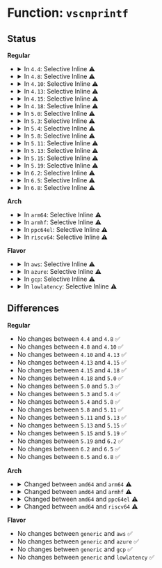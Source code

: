 # Function: <code>vscnprintf</code>

## Status
<b>Regular</b>
<ul>
<li>
<details>
<summary>In <code>4.4</code>: Selective Inline ⚠️</summary>

```c
int vscnprintf(char *buf, size_t size, const char *fmt, struct __va_list_tag *args);
```

**Collision:** Unique Global

**Inline:** Selective

**Transformation:** False

**Instances:**

```
In lib/vsprintf.c (ffffffff813f5740)
Location: lib/vsprintf.c:2006
Inline: True
Inline callers:
  - lib/vsprintf.c:scnprintf
Direct callers:
  - kernel/printk/printk.c:vprintk_emit
  - kernel/printk/printk.c:early_printk
  - kernel/kexec_core.c:vmcoreinfo_append_str
  - kernel/trace/blktrace.c:__trace_note_message
  - kernel/bpf/verifier.c:verbose
  - drivers/scsi/scsi_logging.c:sdev_prefix_printk
  - drivers/scsi/scsi_logging.c:scmd_printk
  - drivers/ata/libata-eh.c:__ata_ehi_push_desc
  - drivers/ata/libata-eh.c:ata_ehi_push_desc
  - drivers/ata/libata-eh.c:ata_port_desc
  - drivers/clk/clkdev.c:vclkdev_alloc
```
**Symbols:**

```
ffffffff813f5740-ffffffff813f5769: vscnprintf (STB_GLOBAL)
```
</details>
</li>
<li>
<details>
<summary>In <code>4.8</code>: Selective Inline ⚠️</summary>

```c
int vscnprintf(char *buf, size_t size, const char *fmt, struct __va_list_tag *args);
```

**Collision:** Unique Global

**Inline:** Selective

**Transformation:** False

**Instances:**

```
In lib/vsprintf.c (ffffffff8143c3c5)
Location: lib/vsprintf.c:2143
Inline: True
Inline callers:
  - lib/vsprintf.c:scnprintf
Direct callers:
  - kernel/printk/printk.c:early_printk
  - kernel/printk/printk.c:vprintk_emit
  - kernel/kexec_core.c:vmcoreinfo_append_str
  - kernel/trace/blktrace.c:__trace_note_message
  - kernel/bpf/verifier.c:verbose
  - drivers/scsi/scsi_logging.c:scmd_printk
  - drivers/scsi/scsi_logging.c:sdev_prefix_printk
  - drivers/ata/libata-eh.c:ata_port_desc
  - drivers/ata/libata-eh.c:ata_ehi_push_desc
  - drivers/ata/libata-eh.c:__ata_ehi_push_desc
  - drivers/clk/clkdev.c:vclkdev_alloc
```
**Symbols:**

```
ffffffff8143c2f0-ffffffff8143c319: vscnprintf (STB_GLOBAL)
```
</details>
</li>
<li>
<details>
<summary>In <code>4.10</code>: Selective Inline ⚠️</summary>

```c
int vscnprintf(char *buf, size_t size, const char *fmt, struct __va_list_tag *args);
```

**Collision:** Unique Global

**Inline:** Selective

**Transformation:** False

**Instances:**

```
In lib/vsprintf.c (ffffffff814593a5)
Location: lib/vsprintf.c:2171
Inline: True
Inline callers:
  - lib/vsprintf.c:scnprintf
Direct callers:
  - kernel/printk/printk.c:early_printk
  - kernel/printk/printk.c:vprintk_emit
  - kernel/kexec_core.c:vmcoreinfo_append_str
  - kernel/trace/blktrace.c:__trace_note_message
  - kernel/bpf/verifier.c:verbose
  - drivers/clk/clkdev.c:vclkdev_alloc
  - drivers/scsi/scsi_logging.c:scmd_printk
  - drivers/scsi/scsi_logging.c:sdev_prefix_printk
  - drivers/ata/libata-eh.c:ata_port_desc
  - drivers/ata/libata-eh.c:ata_ehi_push_desc
  - drivers/ata/libata-eh.c:__ata_ehi_push_desc
```
**Symbols:**

```
ffffffff814592d0-ffffffff814592f9: vscnprintf (STB_GLOBAL)
```
</details>
</li>
<li>
<details>
<summary>In <code>4.13</code>: Selective Inline ⚠️</summary>

```c
int vscnprintf(char *buf, size_t size, const char *fmt, struct __va_list_tag *args);
```

**Collision:** Unique Global

**Inline:** Selective

**Transformation:** False

**Instances:**

```
In lib/vsprintf.c (ffffffff818fad66)
Location: lib/vsprintf.c:2311
Inline: True
Inline callers:
  - lib/vsprintf.c:scnprintf
Direct callers:
  - kernel/printk/printk.c:early_printk
  - kernel/printk/printk.c:vprintk_emit
  - kernel/crash_core.c:vmcoreinfo_append_str
  - kernel/trace/blktrace.c:__trace_note_message
  - kernel/bpf/verifier.c:verbose
  - drivers/clk/clkdev.c:vclkdev_alloc
  - drivers/scsi/scsi_logging.c:scmd_printk
  - drivers/scsi/scsi_logging.c:sdev_prefix_printk
  - drivers/ata/libata-eh.c:ata_port_desc
  - drivers/ata/libata-eh.c:ata_ehi_push_desc
  - drivers/ata/libata-eh.c:__ata_ehi_push_desc
```
**Symbols:**

```
ffffffff818fac90-ffffffff818facb9: vscnprintf (STB_GLOBAL)
```
</details>
</li>
<li>
<details>
<summary>In <code>4.15</code>: Selective Inline ⚠️</summary>

```c
int vscnprintf(char *buf, size_t size, const char *fmt, struct __va_list_tag *args);
```

**Collision:** Unique Global

**Inline:** Selective

**Transformation:** False

**Instances:**

```
In lib/vsprintf.c (ffffffff819819b6)
Location: lib/vsprintf.c:2409
Inline: True
Inline callers:
  - lib/vsprintf.c:scnprintf
Direct callers:
  - kernel/printk/printk.c:early_printk
  - kernel/printk/printk.c:vprintk_emit
  - kernel/crash_core.c:vmcoreinfo_append_str
  - kernel/trace/blktrace.c:__trace_note_message
  - kernel/bpf/verifier.c:verbose
  - drivers/clk/clkdev.c:vclkdev_alloc
  - drivers/scsi/scsi_logging.c:scmd_printk
  - drivers/scsi/scsi_logging.c:sdev_prefix_printk
  - drivers/ata/libata-eh.c:ata_port_desc
  - drivers/ata/libata-eh.c:ata_ehi_push_desc
  - drivers/ata/libata-eh.c:__ata_ehi_push_desc
```
**Symbols:**

```
ffffffff819818e0-ffffffff81981909: vscnprintf (STB_GLOBAL)
```
</details>
</li>
<li>
<details>
<summary>In <code>4.18</code>: Selective Inline ⚠️</summary>

```c
int vscnprintf(char *buf, size_t size, const char *fmt, struct __va_list_tag *args);
```

**Collision:** Unique Global

**Inline:** Selective

**Transformation:** False

**Instances:**

```
In lib/vsprintf.c (ffffffff819dd9b8)
Location: lib/vsprintf.c:2395
Inline: True
Inline callers:
  - lib/vsprintf.c:scnprintf
Direct callers:
  - kernel/printk/printk.c:early_printk
  - kernel/printk/printk.c:vprintk_store
  - kernel/printk/printk_safe.c:printk_safe_log_store
  - kernel/crash_core.c:vmcoreinfo_append_str
  - kernel/trace/blktrace.c:__trace_note_message
  - kernel/bpf/verifier.c:bpf_verifier_vlog
  - drivers/clk/clkdev.c:vclkdev_alloc
  - drivers/scsi/scsi_logging.c:scmd_printk
  - drivers/scsi/scsi_logging.c:sdev_prefix_printk
  - drivers/ata/libata-eh.c:ata_port_desc
  - drivers/ata/libata-eh.c:ata_ehi_push_desc
  - drivers/ata/libata-eh.c:__ata_ehi_push_desc
```
**Symbols:**

```
ffffffff819dd8c0-ffffffff819dd8e8: vscnprintf (STB_GLOBAL)
```
</details>
</li>
<li>
<details>
<summary>In <code>5.0</code>: Selective Inline ⚠️</summary>

```c
int vscnprintf(char *buf, size_t size, const char *fmt, struct __va_list_tag *args);
```

**Collision:** Unique Global

**Inline:** Selective

**Transformation:** False

**Instances:**

```
In lib/vsprintf.c (ffffffff81a15fb8)
Location: lib/vsprintf.c:2523
Inline: True
Inline callers:
  - lib/vsprintf.c:scnprintf
Direct callers:
  - kernel/panic.c:panic
  - kernel/printk/printk.c:early_printk
  - kernel/printk/printk.c:vprintk_store
  - kernel/printk/printk_safe.c:printk_safe_log_store
  - kernel/crash_core.c:vmcoreinfo_append_str
  - kernel/trace/blktrace.c:__trace_note_message
  - kernel/bpf/verifier.c:bpf_verifier_vlog
  - drivers/clk/clkdev.c:vclkdev_alloc
  - drivers/scsi/scsi_logging.c:scmd_printk
  - drivers/scsi/scsi_logging.c:sdev_prefix_printk
  - drivers/ata/libata-eh.c:ata_port_desc
  - drivers/ata/libata-eh.c:ata_ehi_push_desc
  - drivers/ata/libata-eh.c:__ata_ehi_push_desc
```
**Symbols:**

```
ffffffff81a15ec0-ffffffff81a15ee8: vscnprintf (STB_GLOBAL)
```
</details>
</li>
<li>
<details>
<summary>In <code>5.3</code>: Selective Inline ⚠️</summary>

```c
int vscnprintf(char *buf, size_t size, const char *fmt, struct __va_list_tag *args);
```

**Collision:** Unique Global

**Inline:** Selective

**Transformation:** False

**Instances:**

```
In lib/vsprintf.c (ffffffff81a85b28)
Location: lib/vsprintf.c:2630
Inline: True
Inline callers:
  - lib/vsprintf.c:scnprintf
Direct callers:
  - kernel/panic.c:panic
  - kernel/printk/printk.c:early_printk
  - kernel/printk/printk.c:vprintk_store
  - kernel/printk/printk_safe.c:printk_safe_log_store
  - kernel/crash_core.c:vmcoreinfo_append_str
  - kernel/trace/blktrace.c:__trace_note_message
  - kernel/bpf/verifier.c:bpf_verifier_vlog
  - drivers/clk/clkdev.c:vclkdev_alloc
  - drivers/scsi/scsi_logging.c:scmd_printk
  - drivers/scsi/scsi_logging.c:sdev_prefix_printk
  - drivers/ata/libata-eh.c:ata_port_desc
  - drivers/ata/libata-eh.c:ata_ehi_push_desc
  - drivers/ata/libata-eh.c:__ata_ehi_push_desc
```
**Symbols:**

```
ffffffff81a85a30-ffffffff81a85a59: vscnprintf (STB_GLOBAL)
```
</details>
</li>
<li>
<details>
<summary>In <code>5.4</code>: Selective Inline ⚠️</summary>

```c
int vscnprintf(char *buf, size_t size, const char *fmt, struct __va_list_tag *args);
```

**Collision:** Unique Global

**Inline:** Selective

**Transformation:** False

**Instances:**

```
In lib/vsprintf.c (ffffffff81abcda8)
Location: lib/vsprintf.c:2637
Inline: True
Inline callers:
  - lib/vsprintf.c:scnprintf
Direct callers:
  - kernel/panic.c:panic
  - kernel/printk/printk.c:early_printk
  - kernel/printk/printk.c:vprintk_store
  - kernel/printk/printk_safe.c:printk_safe_log_store
  - kernel/crash_core.c:vmcoreinfo_append_str
  - kernel/trace/blktrace.c:__trace_note_message
  - kernel/bpf/verifier.c:bpf_verifier_vlog
  - drivers/clk/clkdev.c:vclkdev_alloc
  - drivers/scsi/scsi_logging.c:scmd_printk
  - drivers/scsi/scsi_logging.c:sdev_prefix_printk
  - drivers/ata/libata-eh.c:ata_port_desc
  - drivers/ata/libata-eh.c:ata_ehi_push_desc
  - drivers/ata/libata-eh.c:__ata_ehi_push_desc
```
**Symbols:**

```
ffffffff81abccb0-ffffffff81abccd9: vscnprintf (STB_GLOBAL)
```
</details>
</li>
<li>
<details>
<summary>In <code>5.8</code>: Selective Inline ⚠️</summary>

```c
int vscnprintf(char *buf, size_t size, const char *fmt, struct __va_list_tag *args);
```

**Collision:** Unique Global

**Inline:** Selective

**Transformation:** False

**Instances:**

```
In lib/vsprintf.c (ffffffff815f8eb8)
Location: lib/vsprintf.c:2747
Inline: True
Inline callers:
  - lib/vsprintf.c:scnprintf
Direct callers:
  - kernel/panic.c:panic
  - kernel/printk/printk.c:early_printk
  - kernel/printk/printk.c:vprintk_store
  - kernel/printk/printk_safe.c:printk_safe_log_store
  - kernel/crash_core.c:vmcoreinfo_append_str
  - kernel/trace/blktrace.c:__trace_note_message
  - kernel/bpf/verifier.c:bpf_verifier_vlog
  - drivers/clk/clkdev.c:vclkdev_alloc
  - drivers/scsi/scsi_logging.c:scmd_printk
  - drivers/scsi/scsi_logging.c:sdev_prefix_printk
  - drivers/ata/libata-eh.c:ata_port_desc
  - drivers/ata/libata-eh.c:ata_ehi_push_desc
  - drivers/ata/libata-eh.c:__ata_ehi_push_desc
  - drivers/leds/led-triggers.c:led_trigger_snprintf
```
**Symbols:**

```
ffffffff815f8c30-ffffffff815f8c5f: vscnprintf (STB_GLOBAL)
```
</details>
</li>
<li>
<details>
<summary>In <code>5.11</code>: Selective Inline ⚠️</summary>

```c
int vscnprintf(char *buf, size_t size, const char *fmt, struct __va_list_tag *args);
```

**Collision:** Unique Global

**Inline:** Selective

**Transformation:** False

**Instances:**

```
In lib/vsprintf.c (ffffffff8161d578)
Location: lib/vsprintf.c:2746
Inline: True
Inline callers:
  - lib/vsprintf.c:scnprintf
Direct callers:
  - kernel/panic.c:panic
  - kernel/printk/printk.c:early_printk
  - kernel/printk/printk.c:printk_sprint
  - kernel/printk/printk_safe.c:printk_safe_log_store
  - kernel/crash_core.c:vmcoreinfo_append_str
  - kernel/trace/blktrace.c:__trace_note_message
  - kernel/bpf/verifier.c:bpf_verifier_vlog
  - fs/sysfs/file.c:sysfs_emit_at
  - fs/sysfs/file.c:sysfs_emit
  - drivers/clk/clkdev.c:vclkdev_alloc
  - drivers/scsi/scsi_logging.c:scmd_printk
  - drivers/scsi/scsi_logging.c:sdev_prefix_printk
  - drivers/ata/libata-eh.c:ata_port_desc
  - drivers/ata/libata-eh.c:ata_ehi_push_desc
  - drivers/ata/libata-eh.c:__ata_ehi_push_desc
  - drivers/leds/led-triggers.c:led_trigger_snprintf
```
**Symbols:**

```
ffffffff8161d2f0-ffffffff8161d31f: vscnprintf (STB_GLOBAL)
```
</details>
</li>
<li>
<details>
<summary>In <code>5.13</code>: Selective Inline ⚠️</summary>

```c
int vscnprintf(char *buf, size_t size, const char *fmt, struct __va_list_tag *args);
```

**Collision:** Unique Global

**Inline:** Selective

**Transformation:** False

**Instances:**

```
In lib/vsprintf.c (ffffffff81600e78)
Location: lib/vsprintf.c:2877
Inline: True
Inline callers:
  - lib/vsprintf.c:scnprintf
Direct callers:
  - kernel/panic.c:panic
  - kernel/printk/printk.c:early_printk
  - kernel/printk/printk.c:printk_sprint
  - kernel/printk/printk_safe.c:printk_safe_log_store
  - kernel/crash_core.c:vmcoreinfo_append_str
  - kernel/trace/blktrace.c:__trace_note_message
  - kernel/bpf/verifier.c:bpf_verifier_vlog
  - fs/sysfs/file.c:sysfs_emit_at
  - fs/sysfs/file.c:sysfs_emit
  - drivers/clk/clkdev.c:vclkdev_alloc
  - drivers/scsi/scsi_logging.c:scmd_printk
  - drivers/scsi/scsi_logging.c:sdev_prefix_printk
  - drivers/ata/libata-eh.c:ata_port_desc
  - drivers/ata/libata-eh.c:ata_ehi_push_desc
  - drivers/ata/libata-eh.c:__ata_ehi_push_desc
  - drivers/leds/led-triggers.c:led_trigger_snprintf
```
**Symbols:**

```
ffffffff81600c00-ffffffff81600c2c: vscnprintf (STB_GLOBAL)
```
</details>
</li>
<li>
<details>
<summary>In <code>5.15</code>: Selective Inline ⚠️</summary>

```c
int vscnprintf(char *buf, size_t size, const char *fmt, struct __va_list_tag *args);
```

**Collision:** Unique Global

**Inline:** Selective

**Transformation:** False

**Instances:**

```
In lib/vsprintf.c (ffffffff8166edd8)
Location: lib/vsprintf.c:2896
Inline: True
Inline callers:
  - lib/vsprintf.c:scnprintf
Direct callers:
  - kernel/panic.c:panic
  - kernel/printk/printk.c:early_printk
  - kernel/printk/printk.c:printk_sprint
  - kernel/crash_core.c:vmcoreinfo_append_str
  - kernel/trace/blktrace.c:__trace_note_message
  - kernel/bpf/verifier.c:bpf_verifier_vlog
  - fs/sysfs/file.c:sysfs_emit_at
  - fs/sysfs/file.c:sysfs_emit
  - drivers/clk/clkdev.c:vclkdev_alloc
  - drivers/scsi/scsi_logging.c:scmd_printk
  - drivers/scsi/scsi_logging.c:sdev_prefix_printk
  - drivers/ata/libata-eh.c:ata_port_desc
  - drivers/ata/libata-eh.c:ata_ehi_push_desc
  - drivers/ata/libata-eh.c:__ata_ehi_push_desc
  - drivers/leds/led-triggers.c:led_trigger_snprintf
```
**Symbols:**

```
ffffffff8166eb60-ffffffff8166eb8c: vscnprintf (STB_GLOBAL)
```
</details>
</li>
<li>
<details>
<summary>In <code>5.19</code>: Selective Inline ⚠️</summary>

```c
int vscnprintf(char *buf, size_t size, const char *fmt, struct __va_list_tag *args);
```

**Collision:** Unique Global

**Inline:** Selective

**Transformation:** False

**Instances:**

```
In lib/vsprintf.c (ffffffff817890da)
Location: lib/vsprintf.c:2881
Inline: True
Inline callers:
  - lib/vsprintf.c:scnprintf
Direct callers:
  - kernel/panic.c:panic
  - kernel/printk/printk.c:early_printk
  - kernel/printk/printk.c:printk_sprint
  - kernel/crash_core.c:vmcoreinfo_append_str
  - kernel/trace/trace.c:__trace_array_vprintk
  - kernel/trace/blktrace.c:__blk_trace_note_message
  - kernel/bpf/verifier.c:bpf_verifier_vlog
  - fs/sysfs/file.c:sysfs_emit_at
  - fs/sysfs/file.c:sysfs_emit
  - drivers/clk/clkdev.c:vclkdev_alloc
  - drivers/scsi/scsi_logging.c:scmd_printk
  - drivers/scsi/scsi_logging.c:sdev_prefix_printk
  - drivers/ata/libata-eh.c:ata_port_desc
  - drivers/ata/libata-eh.c:ata_ehi_push_desc
  - drivers/ata/libata-eh.c:__ata_ehi_push_desc
  - drivers/leds/led-triggers.c:led_trigger_snprintf
```
**Symbols:**

```
ffffffff81788dd0-ffffffff81788e0f: vscnprintf (STB_GLOBAL)
```
</details>
</li>
<li>
<details>
<summary>In <code>6.2</code>: Selective Inline ⚠️</summary>

```c
int vscnprintf(char *buf, size_t size, const char *fmt, struct __va_list_tag *args);
```

**Collision:** Unique Global

**Inline:** Selective

**Transformation:** False

**Instances:**

```
In lib/vsprintf.c (ffffffff8204645a)
Location: lib/vsprintf.c:2895
Inline: True
Inline callers:
  - lib/vsprintf.c:scnprintf
Direct callers:
  - kernel/panic.c:panic
  - kernel/printk/printk.c:early_printk
  - kernel/printk/printk.c:printk_sprint
  - kernel/crash_core.c:vmcoreinfo_append_str
  - kernel/trace/trace.c:__trace_array_vprintk
  - kernel/trace/blktrace.c:__blk_trace_note_message
  - kernel/bpf/verifier.c:bpf_verifier_vlog
  - fs/sysfs/file.c:sysfs_emit_at
  - fs/sysfs/file.c:sysfs_emit
  - drivers/clk/clkdev.c:vclkdev_alloc
  - drivers/scsi/scsi_logging.c:scmd_printk
  - drivers/scsi/scsi_logging.c:sdev_prefix_printk
  - drivers/ata/libata-eh.c:ata_port_desc
  - drivers/ata/libata-eh.c:ata_ehi_push_desc
  - drivers/ata/libata-eh.c:__ata_ehi_push_desc
  - drivers/leds/led-triggers.c:led_trigger_snprintf
```
**Symbols:**

```
ffffffff82046100-ffffffff8204613f: vscnprintf (STB_GLOBAL)
```
</details>
</li>
<li>
<details>
<summary>In <code>6.5</code>: Selective Inline ⚠️</summary>

```c
int vscnprintf(char *buf, size_t size, const char *fmt, struct __va_list_tag *args);
```

**Collision:** Unique Global

**Inline:** Selective

**Transformation:** False

**Instances:**

```
In lib/vsprintf.c (ffffffff820c4aba)
Location: lib/vsprintf.c:2916
Inline: True
Inline callers:
  - lib/vsprintf.c:scnprintf
Direct callers:
  - kernel/panic.c:panic
  - kernel/printk/printk.c:early_printk
  - kernel/printk/printk.c:printk_sprint
  - kernel/crash_core.c:vmcoreinfo_append_str
  - kernel/trace/trace.c:__trace_array_vprintk
  - kernel/trace/blktrace.c:__blk_trace_note_message
  - kernel/bpf/log.c:bpf_verifier_vlog
  - fs/sysfs/file.c:sysfs_emit_at
  - fs/sysfs/file.c:sysfs_emit
  - drivers/clk/clkdev.c:vclkdev_alloc
  - drivers/scsi/scsi_logging.c:scmd_printk
  - drivers/scsi/scsi_logging.c:sdev_prefix_printk
  - drivers/ata/libata-eh.c:ata_port_desc
  - drivers/ata/libata-eh.c:ata_ehi_push_desc
  - drivers/ata/libata-eh.c:__ata_ehi_push_desc
  - drivers/leds/led-triggers.c:led_trigger_snprintf
```
**Symbols:**

```
ffffffff820c4760-ffffffff820c479f: vscnprintf (STB_GLOBAL)
```
</details>
</li>
<li>
<details>
<summary>In <code>6.8</code>: Selective Inline ⚠️</summary>

```c
int vscnprintf(char *buf, size_t size, const char *fmt, struct __va_list_tag *args);
```

**Collision:** Unique Global

**Inline:** Selective

**Transformation:** False

**Instances:**

```
In lib/vsprintf.c (ffffffff8219f43a)
Location: lib/vsprintf.c:2923
Inline: True
Inline callers:
  - lib/vsprintf.c:scnprintf
Direct callers:
  - kernel/panic.c:panic
  - kernel/printk/printk.c:early_printk
  - kernel/printk/printk.c:printk_sprint
  - kernel/crash_core.c:vmcoreinfo_append_str
  - kernel/trace/trace.c:__trace_array_vprintk
  - kernel/trace/blktrace.c:__blk_trace_note_message
  - kernel/bpf/log.c:bpf_verifier_vlog
  - fs/sysfs/file.c:sysfs_emit_at
  - fs/sysfs/file.c:sysfs_emit
  - drivers/clk/clkdev.c:vclkdev_alloc
  - drivers/scsi/scsi_logging.c:scmd_printk
  - drivers/scsi/scsi_logging.c:sdev_prefix_printk
  - drivers/ata/libata-eh.c:ata_port_desc
  - drivers/ata/libata-eh.c:ata_ehi_push_desc
  - drivers/ata/libata-eh.c:__ata_ehi_push_desc
  - drivers/leds/led-triggers.c:led_trigger_snprintf
```
**Symbols:**

```
ffffffff8219f0e0-ffffffff8219f11f: vscnprintf (STB_GLOBAL)
```
</details>
</li>
</ul>
<b>Arch</b>
<ul>
<li>
<details>
<summary>In <code>arm64</code>: Selective Inline ⚠️</summary>

```c
int vscnprintf(char *buf, size_t size, const char *fmt, va_list args);
```

**Collision:** Unique Global

**Inline:** Selective

**Transformation:** False

**Instances:**

```
In lib/vsprintf.c (ffff800010d97328)
Location: lib/vsprintf.c:2637
Inline: True
Inline callers:
  - lib/vsprintf.c:scnprintf
Direct callers:
  - kernel/panic.c:panic
  - kernel/printk/printk.c:vprintk_store
  - kernel/printk/printk_safe.c:printk_safe_log_store
  - kernel/crash_core.c:vmcoreinfo_append_str
  - kernel/trace/trace.c:__trace_array_vprintk
  - kernel/trace/blktrace.c:__trace_note_message
  - kernel/bpf/verifier.c:bpf_verifier_vlog
  - drivers/clk/clkdev.c:vclkdev_alloc
  - drivers/scsi/scsi_logging.c:scmd_printk
  - drivers/scsi/scsi_logging.c:sdev_prefix_printk
  - drivers/ata/libata-eh.c:ata_port_desc
  - drivers/ata/libata-eh.c:ata_ehi_push_desc
  - drivers/ata/libata-eh.c:__ata_ehi_push_desc
```
**Symbols:**

```
ffff800010d971c0-ffff800010d97218: vscnprintf (STB_GLOBAL)
```
</details>
</li>
<li>
<details>
<summary>In <code>armhf</code>: Selective Inline ⚠️</summary>

```c
int vscnprintf(char *buf, size_t size, const char *fmt, va_list args);
```

**Collision:** Unique Global

**Inline:** Selective

**Transformation:** False

**Instances:**

```
In lib/vsprintf.c (c0e94788)
Location: lib/vsprintf.c:2637
Inline: True
Inline callers:
  - lib/vsprintf.c:scnprintf
Direct callers:
  - kernel/panic.c:panic
  - kernel/printk/printk.c:vprintk_store
  - kernel/printk/printk_safe.c:printk_safe_log_store
  - kernel/crash_core.c:vmcoreinfo_append_str
  - kernel/trace/trace.c:__trace_array_vprintk
  - kernel/trace/blktrace.c:__trace_note_message
  - kernel/bpf/verifier.c:bpf_verifier_vlog
  - drivers/clk/clkdev.c:vclkdev_alloc
  - drivers/scsi/scsi_logging.c:scmd_printk
  - drivers/scsi/scsi_logging.c:sdev_prefix_printk
  - drivers/ata/libata-eh.c:ata_port_desc
  - drivers/ata/libata-eh.c:ata_ehi_push_desc
  - drivers/ata/libata-eh.c:__ata_ehi_push_desc
```
**Symbols:**

```
c0e946a8-c0e946d4: vscnprintf (STB_GLOBAL)
```
</details>
</li>
<li>
<details>
<summary>In <code>ppc64el</code>: Selective Inline ⚠️</summary>

```c
int vscnprintf(char *buf, size_t size, const char *fmt, va_list args);
```

**Collision:** Unique Global

**Inline:** Selective

**Transformation:** False

**Instances:**

```
In lib/vsprintf.c (c000000000edd468)
Location: lib/vsprintf.c:2637
Inline: True
Inline callers:
  - lib/vsprintf.c:scnprintf
Direct callers:
  - kernel/panic.c:panic
  - kernel/printk/printk.c:early_printk
  - kernel/printk/printk.c:vprintk_store
  - kernel/printk/printk_safe.c:printk_safe_log_store
  - kernel/crash_core.c:vmcoreinfo_append_str
  - kernel/trace/blktrace.c:__trace_note_message
  - kernel/bpf/verifier.c:bpf_verifier_vlog
  - drivers/scsi/scsi_logging.c:scmd_printk
  - drivers/scsi/scsi_logging.c:sdev_prefix_printk
  - drivers/ata/libata-eh.c:ata_port_desc
  - drivers/ata/libata-eh.c:ata_port_desc
  - drivers/ata/libata-eh.c:ata_ehi_push_desc
  - drivers/ata/libata-eh.c:ata_ehi_push_desc
  - drivers/ata/libata-eh.c:__ata_ehi_push_desc
```
**Symbols:**

```
c000000000edd390-c000000000edd3e8: vscnprintf (STB_GLOBAL)
```
</details>
</li>
<li>
<details>
<summary>In <code>riscv64</code>: Selective Inline ⚠️</summary>

```c
int vscnprintf(char *buf, size_t size, const char *fmt, va_list args);
```

**Collision:** Unique Global

**Inline:** Selective

**Transformation:** False

**Instances:**

```
In lib/vsprintf.c (ffffffe0008c0f86)
Location: lib/vsprintf.c:2637
Inline: True
Inline callers:
  - lib/vsprintf.c:scnprintf
Direct callers:
  - kernel/panic.c:panic
  - kernel/printk/printk.c:vprintk_store
  - kernel/printk/printk_safe.c:printk_safe_log_store
  - kernel/crash_core.c:vmcoreinfo_append_str
  - kernel/trace/blktrace.c:__trace_note_message
  - kernel/bpf/verifier.c:bpf_verifier_vlog
  - drivers/clk/clkdev.c:vclkdev_alloc
  - drivers/scsi/scsi_logging.c:scmd_printk
  - drivers/scsi/scsi_logging.c:sdev_prefix_printk
  - drivers/ata/libata-eh.c:ata_port_desc
  - drivers/ata/libata-eh.c:ata_ehi_push_desc
  - drivers/ata/libata-eh.c:__ata_ehi_push_desc
```
**Symbols:**

```
ffffffe0008c0ef6-ffffffe0008c0f22: vscnprintf (STB_GLOBAL)
```
</details>
</li>
</ul>
<b>Flavor</b>
<ul>
<li>
<details>
<summary>In <code>aws</code>: Selective Inline ⚠️</summary>

```c
int vscnprintf(char *buf, size_t size, const char *fmt, struct __va_list_tag *args);
```

**Collision:** Unique Global

**Inline:** Selective

**Transformation:** False

**Instances:**

```
In lib/vsprintf.c (ffffffff81a5bbf8)
Location: lib/vsprintf.c:2637
Inline: True
Inline callers:
  - lib/vsprintf.c:scnprintf
Direct callers:
  - kernel/panic.c:panic
  - kernel/printk/printk.c:early_printk
  - kernel/printk/printk.c:vprintk_store
  - kernel/printk/printk_safe.c:printk_safe_log_store
  - kernel/crash_core.c:vmcoreinfo_append_str
  - kernel/trace/blktrace.c:__trace_note_message
  - kernel/bpf/verifier.c:bpf_verifier_vlog
  - drivers/clk/clkdev.c:vclkdev_alloc
  - drivers/scsi/scsi_logging.c:scmd_printk
  - drivers/scsi/scsi_logging.c:sdev_prefix_printk
  - drivers/ata/libata-eh.c:ata_port_desc
  - drivers/ata/libata-eh.c:ata_ehi_push_desc
  - drivers/ata/libata-eh.c:__ata_ehi_push_desc
```
**Symbols:**

```
ffffffff81a5bb00-ffffffff81a5bb29: vscnprintf (STB_GLOBAL)
```
</details>
</li>
<li>
<details>
<summary>In <code>azure</code>: Selective Inline ⚠️</summary>

```c
int vscnprintf(char *buf, size_t size, const char *fmt, struct __va_list_tag *args);
```

**Collision:** Unique Global

**Inline:** Selective

**Transformation:** False

**Instances:**

```
In lib/vsprintf.c (ffffffff81a18cd8)
Location: lib/vsprintf.c:2637
Inline: True
Inline callers:
  - lib/vsprintf.c:scnprintf
Direct callers:
  - kernel/panic.c:panic
  - kernel/printk/printk.c:early_printk
  - kernel/printk/printk.c:vprintk_store
  - kernel/printk/printk_safe.c:printk_safe_log_store
  - kernel/crash_core.c:vmcoreinfo_append_str
  - kernel/trace/blktrace.c:__trace_note_message
  - kernel/bpf/verifier.c:bpf_verifier_vlog
  - drivers/clk/clkdev.c:vclkdev_alloc
  - drivers/scsi/scsi_logging.c:scmd_printk
  - drivers/scsi/scsi_logging.c:sdev_prefix_printk
  - drivers/ata/libata-eh.c:ata_port_desc
  - drivers/ata/libata-eh.c:ata_ehi_push_desc
  - drivers/ata/libata-eh.c:__ata_ehi_push_desc
```
**Symbols:**

```
ffffffff81a18be0-ffffffff81a18c09: vscnprintf (STB_GLOBAL)
```
</details>
</li>
<li>
<details>
<summary>In <code>gcp</code>: Selective Inline ⚠️</summary>

```c
int vscnprintf(char *buf, size_t size, const char *fmt, struct __va_list_tag *args);
```

**Collision:** Unique Global

**Inline:** Selective

**Transformation:** False

**Instances:**

```
In lib/vsprintf.c (ffffffff81ac7fe8)
Location: lib/vsprintf.c:2637
Inline: True
Inline callers:
  - lib/vsprintf.c:scnprintf
Direct callers:
  - kernel/panic.c:panic
  - kernel/printk/printk.c:early_printk
  - kernel/printk/printk.c:vprintk_store
  - kernel/printk/printk_safe.c:printk_safe_log_store
  - kernel/crash_core.c:vmcoreinfo_append_str
  - kernel/trace/blktrace.c:__trace_note_message
  - kernel/bpf/verifier.c:bpf_verifier_vlog
  - drivers/clk/clkdev.c:vclkdev_alloc
  - drivers/scsi/scsi_logging.c:scmd_printk
  - drivers/scsi/scsi_logging.c:sdev_prefix_printk
  - drivers/ata/libata-eh.c:ata_port_desc
  - drivers/ata/libata-eh.c:ata_ehi_push_desc
  - drivers/ata/libata-eh.c:__ata_ehi_push_desc
```
**Symbols:**

```
ffffffff81ac7ef0-ffffffff81ac7f19: vscnprintf (STB_GLOBAL)
```
</details>
</li>
<li>
<details>
<summary>In <code>lowlatency</code>: Selective Inline ⚠️</summary>

```c
int vscnprintf(char *buf, size_t size, const char *fmt, struct __va_list_tag *args);
```

**Collision:** Unique Global

**Inline:** Selective

**Transformation:** False

**Instances:**

```
In lib/vsprintf.c (ffffffff81ad44c8)
Location: lib/vsprintf.c:2637
Inline: True
Inline callers:
  - lib/vsprintf.c:scnprintf
Direct callers:
  - kernel/panic.c:panic
  - kernel/printk/printk.c:early_printk
  - kernel/printk/printk.c:vprintk_store
  - kernel/printk/printk_safe.c:printk_safe_log_store
  - kernel/crash_core.c:vmcoreinfo_append_str
  - kernel/trace/blktrace.c:__trace_note_message
  - kernel/bpf/verifier.c:bpf_verifier_vlog
  - drivers/clk/clkdev.c:vclkdev_alloc
  - drivers/scsi/scsi_logging.c:scmd_printk
  - drivers/scsi/scsi_logging.c:sdev_prefix_printk
  - drivers/ata/libata-eh.c:ata_port_desc
  - drivers/ata/libata-eh.c:ata_ehi_push_desc
  - drivers/ata/libata-eh.c:__ata_ehi_push_desc
```
**Symbols:**

```
ffffffff81ad43d0-ffffffff81ad43f9: vscnprintf (STB_GLOBAL)
```
</details>
</li>
</ul>

## Differences
<b>Regular</b>
<ul>
<li>
No changes between <code>4.4</code> and <code>4.8</code> ✅
</li>
<li>
No changes between <code>4.8</code> and <code>4.10</code> ✅
</li>
<li>
No changes between <code>4.10</code> and <code>4.13</code> ✅
</li>
<li>
No changes between <code>4.13</code> and <code>4.15</code> ✅
</li>
<li>
No changes between <code>4.15</code> and <code>4.18</code> ✅
</li>
<li>
No changes between <code>4.18</code> and <code>5.0</code> ✅
</li>
<li>
No changes between <code>5.0</code> and <code>5.3</code> ✅
</li>
<li>
No changes between <code>5.3</code> and <code>5.4</code> ✅
</li>
<li>
No changes between <code>5.4</code> and <code>5.8</code> ✅
</li>
<li>
No changes between <code>5.8</code> and <code>5.11</code> ✅
</li>
<li>
No changes between <code>5.11</code> and <code>5.13</code> ✅
</li>
<li>
No changes between <code>5.13</code> and <code>5.15</code> ✅
</li>
<li>
No changes between <code>5.15</code> and <code>5.19</code> ✅
</li>
<li>
No changes between <code>5.19</code> and <code>6.2</code> ✅
</li>
<li>
No changes between <code>6.2</code> and <code>6.5</code> ✅
</li>
<li>
No changes between <code>6.5</code> and <code>6.8</code> ✅
</li>
</ul>
<b>Arch</b>
<ul>
<li>
<details>
<summary>Changed between <code>amd64</code> and <code>arm64</code> ⚠️</summary>
<ul>
<li>
<b>Param type changed. </b>
<code>struct __va_list_tag *args</code> ➡️ <code>va_list args</code>
</li>
</ul>
</details>
</li>
<li>
<details>
<summary>Changed between <code>amd64</code> and <code>armhf</code> ⚠️</summary>
<ul>
<li>
<b>Param type changed. </b>
<code>struct __va_list_tag *args</code> ➡️ <code>va_list args</code>
</li>
</ul>
</details>
</li>
<li>
<details>
<summary>Changed between <code>amd64</code> and <code>ppc64el</code> ⚠️</summary>
<ul>
<li>
<b>Param type changed. </b>
<code>struct __va_list_tag *args</code> ➡️ <code>va_list args</code>
</li>
</ul>
</details>
</li>
<li>
<details>
<summary>Changed between <code>amd64</code> and <code>riscv64</code> ⚠️</summary>
<ul>
<li>
<b>Param type changed. </b>
<code>struct __va_list_tag *args</code> ➡️ <code>va_list args</code>
</li>
</ul>
</details>
</li>
</ul>
<b>Flavor</b>
<ul>
<li>
No changes between <code>generic</code> and <code>aws</code> ✅
</li>
<li>
No changes between <code>generic</code> and <code>azure</code> ✅
</li>
<li>
No changes between <code>generic</code> and <code>gcp</code> ✅
</li>
<li>
No changes between <code>generic</code> and <code>lowlatency</code> ✅
</li>
</ul>
